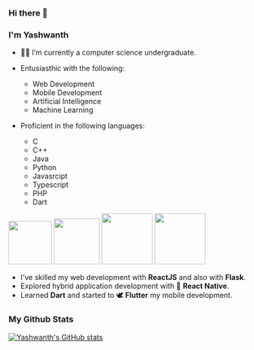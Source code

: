 ### Hi there 👋
### I'm Yashwanth


- 🧑‍🎓 I’m currently a computer science undergraduate.
- Entusiasthic with the following:
  -  Web Development
  -  Mobile Development
  -  Artificial Intelligence
  -  Machine Learning


- Proficient in the following languages:
  - C
  - C++
  - Java
  - Python
  - Javasrcipt
  - Typescript
  - PHP
  - Dart

<img src="https://camo.githubusercontent.com/888e388801f947dec7c3d843942c277af25fe2b1aed1821542c4e711f210312a/68747470733a2f2f75706c6f61642e77696b696d656469612e6f72672f77696b6970656469612f636f6d6d6f6e732f7468756d622f632f63332f507974686f6e2d6c6f676f2d6e6f746578742e7376672f37363870782d507974686f6e2d6c6f676f2d6e6f746578742e7376672e706e67" width="85" height="85"> <img src="https://cdn.auth0.com/blog/es6rundown/logo.png" width="90" height="90" > <img src="https://cdn.auth0.com/blog/react-js/react.png" width="100" height="100"> <img src="https://miro.medium.com/max/1000/1*ilC2Aqp5sZd1wi0CopD1Hw.png" width="100" height="100">
- I've skilled my web development with **ReactJS** and also with **Flask**.
- Explored hybrid application development with 📱 **React Native**.
- Learned **Dart** and started to 🕊️ **Flutter** my mobile development.

### My Github Stats
[![Yashwanth's GitHub stats](https://github-readme-stats.vercel.app/api?username=yashwanth-17&show_icons=true&theme=dark)](https://github.com/yashwanth-17/github-readme-stats)
